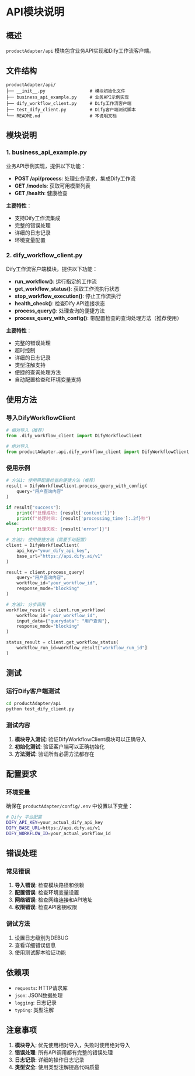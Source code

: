 # API模块说明

## 概述

`productAdapter/api` 模块包含业务API实现和Dify工作流客户端。

## 文件结构

```
productAdapter/api/
├── __init__.py                 # 模块初始化文件
├── business_api_example.py     # 业务API示例实现
├── dify_workflow_client.py     # Dify工作流客户端
├── test_dify_client.py         # Dify客户端测试脚本
└── README.md                   # 本说明文档
```

## 模块说明

### 1. business_api_example.py

业务API示例实现，提供以下功能：

- **POST /api/process**: 处理业务请求，集成Dify工作流
- **GET /models**: 获取可用模型列表
- **GET /health**: 健康检查

**主要特性**：
- 支持Dify工作流集成
- 完整的错误处理
- 详细的日志记录
- 环境变量配置

### 2. dify_workflow_client.py

Dify工作流客户端模块，提供以下功能：

- **run_workflow()**: 运行指定的工作流
- **get_workflow_status()**: 获取工作流执行状态
- **stop_workflow_execution()**: 停止工作流执行
- **health_check()**: 检查Dify API连接状态
- **process_query()**: 处理查询的便捷方法
- **process_query_with_config()**: 带配置检查的查询处理方法（推荐使用）

**主要特性**：
- 完整的错误处理
- 超时控制
- 详细的日志记录
- 类型注解支持
- 便捷的查询处理方法
- 自动配置检查和环境变量支持

## 使用方法

### 导入DifyWorkflowClient

```python
# 相对导入（推荐）
from .dify_workflow_client import DifyWorkflowClient

# 绝对导入
from productAdapter.api.dify_workflow_client import DifyWorkflowClient
```

### 使用示例

```python
# 方法1: 使用带配置检查的便捷方法（推荐）
result = DifyWorkflowClient.process_query_with_config(
    query="用户查询内容"
)

if result["success"]:
    print(f"处理成功: {result['content']}")
    print(f"处理时间: {result['processing_time']:.2f}秒")
else:
    print(f"处理失败: {result['error']}")

# 方法2: 使用便捷方法（需要手动配置）
client = DifyWorkflowClient(
    api_key="your_dify_api_key",
    base_url="https://api.dify.ai/v1"
)

result = client.process_query(
    query="用户查询内容",
    workflow_id="your_workflow_id",
    response_mode="blocking"
)

# 方法3: 分步调用
workflow_result = client.run_workflow(
    workflow_id="your_workflow_id",
    input_data={"querydata": "用户查询"},
    response_mode="blocking"
)

status_result = client.get_workflow_status(
    workflow_run_id=workflow_result["workflow_run_id"]
)
```

## 测试

### 运行Dify客户端测试

```bash
cd productAdapter/api
python test_dify_client.py
```

### 测试内容

1. **模块导入测试**: 验证DifyWorkflowClient模块可以正确导入
2. **初始化测试**: 验证客户端可以正确初始化
3. **方法测试**: 验证所有必需方法都存在

## 配置要求

### 环境变量

确保在 `productAdapter/config/.env` 中设置以下变量：

```bash
# Dify 平台配置
DIFY_API_KEY=your_actual_dify_api_key
DIFY_BASE_URL=https://api.dify.ai/v1
DIFY_WORKFLOW_ID=your_actual_workflow_id
```

## 错误处理

### 常见错误

1. **导入错误**: 检查模块路径和依赖
2. **配置错误**: 检查环境变量设置
3. **网络错误**: 检查网络连接和API地址
4. **权限错误**: 检查API密钥权限

### 调试方法

1. 设置日志级别为DEBUG
2. 查看详细错误信息
3. 使用测试脚本验证功能

## 依赖项

- `requests`: HTTP请求库
- `json`: JSON数据处理
- `logging`: 日志记录
- `typing`: 类型注解

## 注意事项

1. **模块导入**: 优先使用相对导入，失败时使用绝对导入
2. **错误处理**: 所有API调用都有完整的错误处理
3. **日志记录**: 详细的操作日志记录
4. **类型安全**: 使用类型注解提高代码质量 